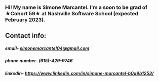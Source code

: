 ### Hi! My name is Simone Marcantel. I'm a soon to be grad of ★Cohort 59★ at Nashville Software School (expected February 2023).

## Contact info: 
##### email- simonemarcantel04@gmail.com
##### phone number- (615)-429-9746
##### linkedin- https://www.linkedin.com/in/simone-marcantel-b0a9b1253/

<!--
**simonemarcan-tel/simonemarcan-tel** is a ✨ _special_ ✨ repository because its `README.md` (this file) appears on your GitHub profile.

Here are some ideas to get you started:

- 🔭 I’m currently working on ...
- 🌱 I’m currently learning ...
- 👯 I’m looking to collaborate on ...
- 🤔 I’m looking for help with ...
- 💬 Ask me about ...
- 📫 How to reach me: ...
- 😄 Pronouns: ...
- ⚡ Fun fact: ...
-->
